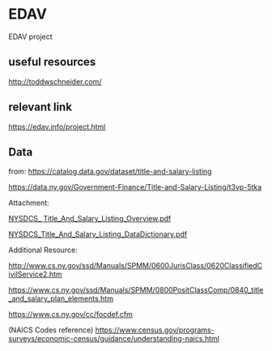 # EDAV
EDAV project

## useful resources 

http://toddwschneider.com/

## relevant link

https://edav.info/project.html

## Data

from: https://catalog.data.gov/dataset/title-and-salary-listing

https://data.ny.gov/Government-Finance/Title-and-Salary-Listing/t3vp-5tka

Attachment:

[NYSDCS_ Title_And_Salary_Listing_Overview.pdf](https://data.ny.gov/api/views/t3vp-5tka/files/QZCOtgadkUDgTx77CYMtkfBfI78m0KbSVyQ8AQV6h-U?download=true&filename=NYSDCS_%20Title_And_Salary_Listing_Overview.pdf)

[NYSDCS_Title_And_Salary_Listing_DataDictionary.pdf](https://data.ny.gov/api/views/t3vp-5tka/files/DqVPkNNaaue94Vmju7dtkob8KF3Np6dMggTazPYIrkY?download=true&filename=NYSDCS_Title_And_Salary_Listing_DataDictionary.pdf)

Additional Resource:

<http://www.cs.ny.gov/ssd/Manuals/SPMM/0600JurisClass/0620ClassifiedCivilService2.htm>

https://www.cs.ny.gov/ssd/Manuals/SPMM/0800PositClassComp/0840_title_and_salary_plan_elements.htm

https://www.cs.ny.gov/cc/focdef.cfm

(NAICS Codes reference)
https://www.census.gov/programs-surveys/economic-census/guidance/understanding-naics.html
